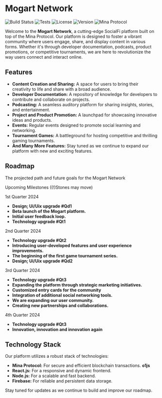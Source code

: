 # Mogart Network

![Build Status](https://img.shields.io/badge/build-passing-brightgreen.svg)
![Tests](https://img.shields.io/badge/tests-100%25-success.svg)
![License](https://img.shields.io/badge/license-MIT-blue.svg)
![Version](https://img.shields.io/badge/version-1.0.0-informational.svg)
![Mina Protocol](https://img.shields.io/badge/Mina-Protocol-lightgrey.svg)

Welcome to the  **Mogart Network**, a cutting-edge SocialFi platform built on top of the Mina Protocol. Our platform is designed to foster a vibrant community where users engage, share, and display content in various forms. Whether it's through developer documentation, podcasts, product promotions, or competitive tournaments, we are here to revolutionize the way users connect and interact online.

## Features

- **Content Creation and Sharing:** A space for users to bring their creativity to life and share with a broad audience.
- **Developer Documentation:** A repository of knowledge for developers to contribute and collaborate on projects.
- **Podcasting:** A seamless auditory platform for sharing insights, stories, and entertainment.
- **Project and Product Promotion:** A launchpad for showcasing innovative ideas and products.
- **Events:** Regular events designed to promote social learning and networking.
- **Tournament Games:** A battleground for hosting competitive and thrilling gaming tournaments.
- **And Many More Features:** Stay tuned as we continue to expand our platform with new and exciting features.


## Roadmap
The projected path and future goals for the Mogart Network

Upcoming Milestones ((!)Stones may move)

1st Quarter 2024
- **Design; Ui/Uix upgrade #Qd1**
- **Beta launch of the Mogart platform.**
- **Initial user feedback loop.**
- **Technology upgrade #Qt1**

2nd Quarter 2024
- **Technology upgrade #Qt2**
- **Introducing user-developed features and user experience improvements.**
- **The beginning of the first game tournament series.**
- **Design; Ui/Uix upgrade #Qd2**

3rd Quarter 2024
- **Technology upgrade #Qt3**
- **Expanding the platform through strategic marketing initiatives.**
- **Customized entry cards for the community**
- **Integration of additional social networking tools.**
- **We are expanding our user community.**
- **Creating new partnerships and collaborations.**

4th Quarter 2024
- **Technology upgrade #Qt3**
- **Innovation, innovation and innovation again**

## Technology Stack

Our platform utilizes a robust stack of technologies:

- **Mina Protocol:** For secure and efficient blockchain transactions. **o1js**
- **React.js:** For a responsive and dynamic frontend.
- **Node.js:** For a scalable and fast backend.
- **Firebase:** For reliable and persistent data storage.

Stay tuned for updates as we continue to build and improve our roadmap.
